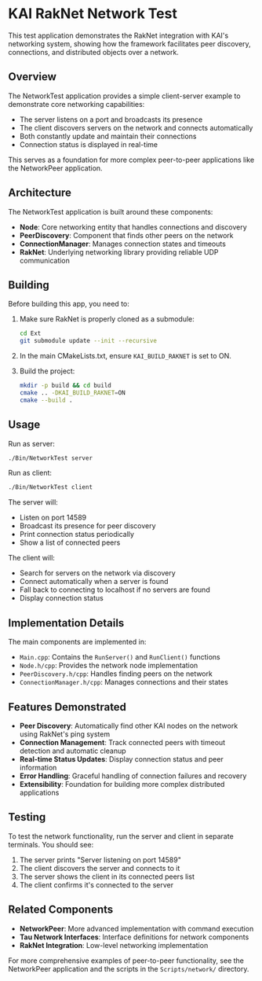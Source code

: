 # KAI RakNet Network Test

This test application demonstrates the RakNet integration with KAI's networking system, showing how the framework facilitates peer discovery, connections, and distributed objects over a network.

## Overview

The NetworkTest application provides a simple client-server example to demonstrate core networking capabilities:

- The server listens on a port and broadcasts its presence
- The client discovers servers on the network and connects automatically
- Both constantly update and maintain their connections
- Connection status is displayed in real-time

This serves as a foundation for more complex peer-to-peer applications like the NetworkPeer application.

## Architecture

The NetworkTest application is built around these components:

- **Node**: Core networking entity that handles connections and discovery
- **PeerDiscovery**: Component that finds other peers on the network
- **ConnectionManager**: Manages connection states and timeouts
- **RakNet**: Underlying networking library providing reliable UDP communication

## Building

Before building this app, you need to:

1. Make sure RakNet is properly cloned as a submodule:
   ```bash
   cd Ext
   git submodule update --init --recursive
   ```

2. In the main CMakeLists.txt, ensure `KAI_BUILD_RAKNET` is set to ON.

3. Build the project:
   ```bash
   mkdir -p build && cd build
   cmake .. -DKAI_BUILD_RAKNET=ON
   cmake --build .
   ```

## Usage

Run as server:
```bash
./Bin/NetworkTest server
```

Run as client:
```bash
./Bin/NetworkTest client
```

The server will:
- Listen on port 14589
- Broadcast its presence for peer discovery
- Print connection status periodically
- Show a list of connected peers

The client will:
- Search for servers on the network via discovery
- Connect automatically when a server is found
- Fall back to connecting to localhost if no servers are found
- Display connection status

## Implementation Details

The main components are implemented in:

- `Main.cpp`: Contains the `RunServer()` and `RunClient()` functions
- `Node.h/cpp`: Provides the network node implementation
- `PeerDiscovery.h/cpp`: Handles finding peers on the network
- `ConnectionManager.h/cpp`: Manages connections and their states

## Features Demonstrated

- **Peer Discovery**: Automatically find other KAI nodes on the network using RakNet's ping system
- **Connection Management**: Track connected peers with timeout detection and automatic cleanup
- **Real-time Status Updates**: Display connection status and peer information
- **Error Handling**: Graceful handling of connection failures and recovery
- **Extensibility**: Foundation for building more complex distributed applications

## Testing

To test the network functionality, run the server and client in separate terminals. You should see:

1. The server prints "Server listening on port 14589"
2. The client discovers the server and connects to it
3. The server shows the client in its connected peers list
4. The client confirms it's connected to the server

## Related Components

- **NetworkPeer**: More advanced implementation with command execution
- **Tau Network Interfaces**: Interface definitions for network components
- **RakNet Integration**: Low-level networking implementation

For more comprehensive examples of peer-to-peer functionality, see the NetworkPeer application and the scripts in the `Scripts/network/` directory.